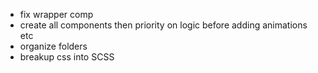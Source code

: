 - fix wrapper comp
- create all components then priority on logic before adding animations etc
- organize folders
- breakup css into SCSS
